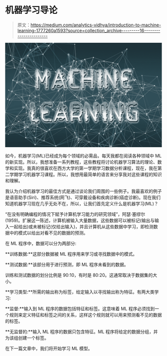 # 机器学习导论

> 原文：<https://medium.com/analytics-vidhya/introduction-to-machine-learning-1777260a1593?source=collection_archive---------16----------------------->

![](img/5a5a9229d4165cd8581b9d006da14e8f.png)

如今，机器学习(ML)已经成为每个领域的必需品，每天我都在阅读各种领域中 ML 的新实现。所以，我想准备一系列教程，这些教程将讨论机器学习算法的理论、数学和实现。我真的很喜欢在西方大学的第一学期学习数据分析课程，现在，我在第二学期学习机器学习课程。所以，我想用最简单的语言来分享我对这些课程的知识和理解。

我认为介绍机器学习的最佳方式是通过谈论我们周围的一些例子。我最喜欢的例子是语音助手(Siri)、推荐系统(网飞)、可穿戴设备和疾病诊断(癌症诊断)。现在我们知道机器学习现在几乎无处不在，所以，让我们首先定义什么是机器学习(ML)？

“在没有明确编程的情况下赋予计算机学习能力的研究领域”，阿瑟·塞缪尔(1959)。扩展这一陈述，计算机被输入大量数据，这些数据可以被标记(输出与输入一起给出)或未被标记(仅给出输入)，并且计算机从这些数据中学习，即检测数据中的模式以给出对看不见的数据的预测。

在 ML 程序中，数据可以分为两部分:

**训练数据:**这部分数据被 ML 程序用来学习或寻找数据中的模式。

**测试数据:**该部分用于进行预测，即 ML 程序未看到的数据。

训练和测试数据的划分比例是 90:10，有时是 80:20。这通常取决于数据集的大小。

**学习类型:**所需的输出称为标签，给定输入以寻找输出称为特征。有两大类学习:

**监督:**输入到 ML 程序的数据包括特征和标签。这意味着 ML 程序必须找到一个规则来定义特征和标签之间的关系，这样这个规则就可以用来预测看不见的数据的标签。

**无监督的:**输入 ML 程序的数据只包含特征。ML 程序将给定的数据分组，并为该组创建一个标签。

在下一篇文章中，我们将开始学习 ML 模型。